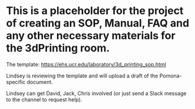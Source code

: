# This is a placeholder for the project of creating an SOP, Manual, FAQ and any other necessary materials for the 3dPrinting room.

The template: https://ehs.ucr.edu/laboratory/3d_printing_sop.html

Lindsey is reviewing the template and will upload a draft of the Pomona-specific document.

Lindsey can get David, Jack, Chris involved (or just send a Slack message to the channel to request help).

